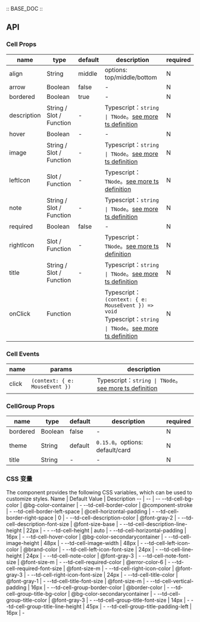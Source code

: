 :: BASE_DOC ::

## API

### Cell Props

name | type | default | description | required
-- | -- | -- | -- | --
align | String | middle | options: top/middle/bottom | N
arrow | Boolean | false | \- | N
bordered | Boolean | true | \- | N
description | String / Slot / Function | - | Typescript：`string \| TNode`。[see more ts definition](https://github.com/Tencent/tdesign-mobile-vue/blob/develop/src/common.ts) | N
hover | Boolean | - | \- | N
image | String / Slot / Function | - | Typescript：`string \| TNode`。[see more ts definition](https://github.com/Tencent/tdesign-mobile-vue/blob/develop/src/common.ts) | N
leftIcon | Slot / Function | - | Typescript：`TNode`。[see more ts definition](https://github.com/Tencent/tdesign-mobile-vue/blob/develop/src/common.ts) | N
note | String / Slot / Function | - | Typescript：`string \| TNode`。[see more ts definition](https://github.com/Tencent/tdesign-mobile-vue/blob/develop/src/common.ts) | N
required | Boolean | false | \- | N
rightIcon | Slot / Function | - | Typescript：`TNode`。[see more ts definition](https://github.com/Tencent/tdesign-mobile-vue/blob/develop/src/common.ts) | N
title | String / Slot / Function | - | Typescript：`string \| TNode`。[see more ts definition](https://github.com/Tencent/tdesign-mobile-vue/blob/develop/src/common.ts) | N
onClick | Function |  | Typescript：`(context: { e: MouseEvent }) => void`<br/>Typescript：`string \| TNode`。[see more ts definition](https://github.com/Tencent/tdesign-mobile-vue/blob/develop/src/common.ts) | N

### Cell Events

name | params | description
-- | -- | --
click | `(context: { e: MouseEvent })` | Typescript：`string \| TNode`。[see more ts definition](https://github.com/Tencent/tdesign-mobile-vue/blob/develop/src/common.ts)


### CellGroup Props

name | type | default | description | required
-- | -- | -- | -- | --
bordered | Boolean | false | \- | N
theme | String | default | `0.15.0`。options: default/card | N
title | String | - | \- | N

### CSS 变量

The component provides the following CSS variables, which can be used to customize styles.
Name | Default Value | Description 
-- | -- | --
--td-cell-bg-color | @bg-color-container | - 
--td-cell-border-color | @component-stroke | - 
--td-cell-border-left-space | @cell-horizontal-padding | - 
--td-cell-border-right-space | 0 | - 
--td-cell-description-color | @font-gray-2 | - 
--td-cell-description-font-size | @font-size-base | - 
--td-cell-description-line-height | 22px | - - 
--td-cell-height | auto | - 
--td-cell-horizontal-padding | 16px | - 
--td-cell-hover-color | @bg-color-secondarycontainer | - 
--td-cell-image-height | 48px | - 
--td-cell-image-width | 48px | - 
--td-cell-left-icon-color | @brand-color | - 
--td-cell-left-icon-font-size | 24px | - 
--td-cell-line-height | 24px | - 
--td-cell-note-color | @font-gray-3 | - 
--td-cell-note-font-size | @font-size-m | - 
--td-cell-required-color | @error-color-6 | - 
--td-cell-required-font-size | @font-size-m | - 
--td-cell-right-icon-color | @font-gray-3 | - 
--td-cell-right-icon-font-size | 24px | - 
--td-cell-title-color | @font-gray-1 | - 
--td-cell-title-font-size | @font-size-m | - 
--td-cell-vertical-padding | 16px | - 
--td-cell-group-border-color | @border-color | - 
--td-cell-group-title-bg-color | @bg-color-secondarycontainer | - 
--td-cell-group-title-color | @font-gray-3 | - 
--td-cell-group-title-font-size | 14px | - 
--td-cell-group-title-line-height | 45px | - 
--td-cell-group-title-padding-left | 16px | -